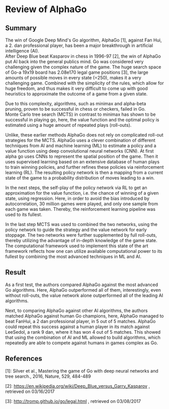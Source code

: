 # Review of AlphaGo

## Summary
The win of Google Deep Mind's Go algorithm, AlphaGo [1], against Fan Hui, a 2. dan professional player, has been a major breakthrough in artificial intelligence (AI).  
After Deep Blue beat Kasparov in chess in 1996-97 [2], the win of AlphaGo put AI back into the general publics mind. Go was considered very challenging given 
the complex nature of the game. The huge search space of Go-a 19x19 board has 2.08e170 legal game positions [3], the large amounts of possible moves in every state (=250),
makes it a very challenging game. Combined with the simplicity of the rules, which allow for huge freedom, and thus makes it very difficult to come up with 
good heuristics to approximate the outcome of a game from a given state.

Due to this complexity, algorithms, such as minimax and alpha-beta pruning, proven to be successful in chess or checkers, failed in Go.  
Monte Carlo tree search (MCTS) in contrast to minimax has shown to be successful in playing go, here, the value function and the optimal policy is estimated using a huge amount
of repeated plays (roll-outs).  

Unlike, these earlier methods AlphaGo does not rely on complicated roll-out strategies for the MCTS. AlphaGo uses a clever combination of different techniques
from AI and machine learning (ML) to estimate a policy and a value function using deep convolutional neural networks (CNN). At first alpha go uses CNNs to represent the spatial position of 
the game. Then it uses supervised learning based on an extensive database of human plays to train winning policies, and further refines these policies via reinforcement learning (RL).
The resulting policy network is then a mapping from a current state of the game  to a probability distribution of moves leading to a win.

In the next steps, the self-play of the policy network via RL to get an approximation for the value function, i.e. the chance of winning of a given state, using regression. Here, in order to avoid the bias introduced by autocorrelation, 30 million games were played, and only one sample from each game was taken. Thereby, the reinforcement learning pipeline was used to its fullest. 

In the last step MCTS was used to combined the two networks, using the policy network to guide the strategy and the value network for early stoppage. The two networks were further supplemented by full roll-outs, thereby utilizing the advantage of in-depth knowledge of the game state. The computational framework used to implement this state of the art framework reflects how one can utilize available computational power to its fullest by combining the most advanced techniques in ML and AI.

## Result

As a first test, the authors compared AlphaGo against the most advanced Go algorithms. Here, AlphaGo outperformed all of them, interestingly, even without roll-outs, the value network alone outperformed all of the leading AI algorithms.

Next, to comparing AlphaGo against other AI algorithms, the authors matched AlphaGo against human Go champions, here, AlphaGo managed to beat FanHui, a 2 dan professional player, in 5 out of 5 matches. AlphaGo could repeat this success against a human player in its match against LeeSedol, a rank 9 dan, where it has won 4 out of 5 matches. This showed that using the combination of AI  and ML allowed to build algorithms, which repeatedly are able to compete against humans in games complex as Go.

## References


[1]: Silver et al., Mastering the game of Go with deep neural networks and tree search., 2016, Nature, 529, 484-489

[2]: https://en.wikipedia.org/wiki/Deep_Blue_versus_Garry_Kasparov , retrieved on 03/16/2017

[3]: http://tromp.github.io/go/legal.html , retrieved on 03/08/2017